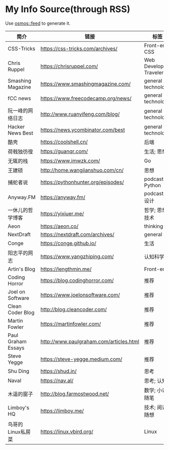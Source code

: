 # My Info Source(through RSS)

Use [osmos::feed](https://github.com/osmoscraft/osmosfeed) to generate it.

| 简介                 | 链接                                      | 标签                      |
| ------------------ | --------------------------------------- | ----------------------- |
| CSS-Tricks         | https://css-tricks.com/archives/        | Front-end; CSS          |
| Chris Ruppel       | https://chrisruppel.com/                | Web Developer; Traveler |
| Smashing Magazine  | https://www.smashingmagazine.com/       | general technology      |
| fCC news           | https://www.freecodecamp.org/news/      | general technology      |
| 阮一峰的网络日志           | http://www.ruanyifeng.com/blog/         | general technology      |
| Hacker News Best   | https://news.ycombinator.com/best       | general technology      |
| 酷壳                 | https://coolshell.cn/                   | 后端                      |
| 荷戟独彷徨              | https://guanqr.com/                     | 生活; 思想                  |
| 无辄的栈               | https://www.imwzk.com/                  | Go                      |
| 王建硕                | http://home.wangjianshuo.com/cn/        | 思想                      |
| 捕蛇者说               | https://pythonhunter.org/episodes/      | podcast; Python         |
| Anyway.FM          | https://anyway.fm/                      | podcast; 设计             |
| 一休儿的哲学博客           | https://yixiuer.me/                     | 哲学; 思想; 技术              |
| Aeon               | https://aeon.co/                        | thinking                |
| NextDraft          | https://nextdraft.com/archives/         | general                 |
| Conge              | https://conge.github.io/                | 生活                      |
| 阳志平的网志             | https://www.yangzhiping.com/            | 认知科学                    |
| Artin's Blog       | https://lengthmin.me/                   | Front-end               |
| Coding Horror      | https://blog.codinghorror.com/          | 推荐                      |
| Joel on Software   | https://www.joelonsoftware.com/         | 推荐                      |
| Clean Coder Blog   | http://blog.cleancoder.com/             | 推荐                      |
| Martin Fowler      | https://martinfowler.com/               | 推荐                      |
| Paul Graham Essays | http://www.paulgraham.com/articles.html | 推荐                      |
| Steve Yegge        | https://steve-yegge.medium.com/         | 推荐                      |
| Shu Ding           | https://shud.in/                        | 思考                      |
| Naval              | https://nav.al/                         | 思考; 认知                  |
| 木遥的窗子              | http://blog.farmostwood.net/            | 数学; 小说; 随笔              |
| Limboy's HQ        | https://limboy.me/                      | 技术; 阅读; 随想              |
| 鸟哥的Linux私房菜        | https://linux.vbird.org/                | Linux                   |